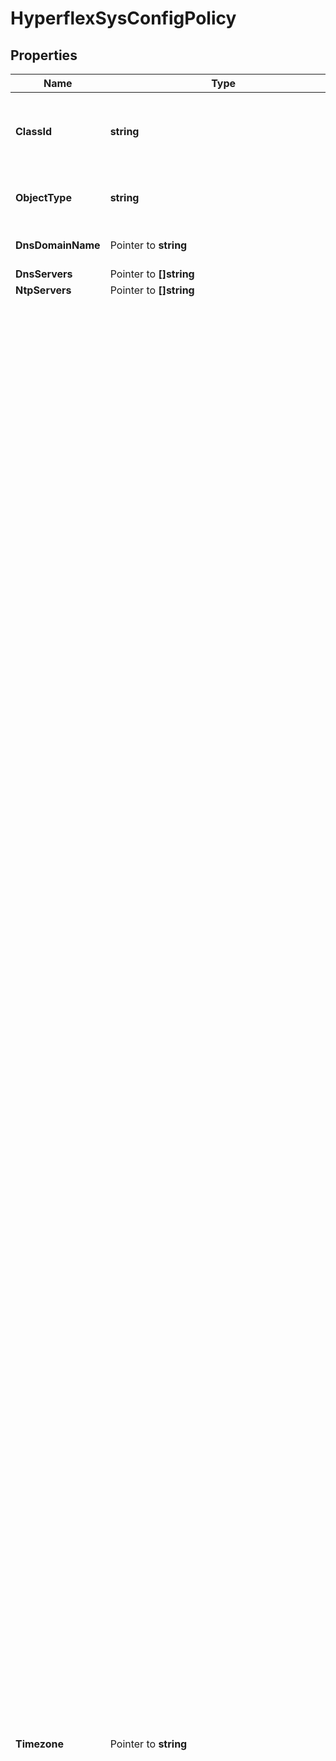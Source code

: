 # HyperflexSysConfigPolicy

## Properties

Name | Type | Description | Notes
------------ | ------------- | ------------- | -------------
**ClassId** | **string** | The fully-qualified name of the instantiated, concrete type. This property is used as a discriminator to identify the type of the payload when marshaling and unmarshaling data. | [default to "hyperflex.SysConfigPolicy"]
**ObjectType** | **string** | The fully-qualified name of the instantiated, concrete type. The value should be the same as the &#39;ClassId&#39; property. | [default to "hyperflex.SysConfigPolicy"]
**DnsDomainName** | Pointer to **string** | The DNS Search Domain Name. This setting applies to HyperFlex Data Platform 3.0 or later only. | [optional] 
**DnsServers** | Pointer to **[]string** |  | [optional] 
**NtpServers** | Pointer to **[]string** |  | [optional] 
**Timezone** | Pointer to **string** | The timezone of the HyperFlex cluster&#39;s system clock. * &#x60;Pacific/Niue&#x60; -  * &#x60;Pacific/Pago_Pago&#x60; -  * &#x60;Pacific/Honolulu&#x60; -  * &#x60;Pacific/Rarotonga&#x60; -  * &#x60;Pacific/Tahiti&#x60; -  * &#x60;Pacific/Marquesas&#x60; -  * &#x60;America/Anchorage&#x60; -  * &#x60;Pacific/Gambier&#x60; -  * &#x60;America/Los_Angeles&#x60; -  * &#x60;America/Tijuana&#x60; -  * &#x60;America/Vancouver&#x60; -  * &#x60;America/Whitehorse&#x60; -  * &#x60;Pacific/Pitcairn&#x60; -  * &#x60;America/Dawson_Creek&#x60; -  * &#x60;America/Denver&#x60; -  * &#x60;America/Edmonton&#x60; -  * &#x60;America/Hermosillo&#x60; -  * &#x60;America/Mazatlan&#x60; -  * &#x60;America/Phoenix&#x60; -  * &#x60;America/Yellowknife&#x60; -  * &#x60;America/Belize&#x60; -  * &#x60;America/Chicago&#x60; -  * &#x60;America/Costa_Rica&#x60; -  * &#x60;America/El_Salvador&#x60; -  * &#x60;America/Guatemala&#x60; -  * &#x60;America/Managua&#x60; -  * &#x60;America/Mexico_City&#x60; -  * &#x60;America/Regina&#x60; -  * &#x60;America/Tegucigalpa&#x60; -  * &#x60;America/Winnipeg&#x60; -  * &#x60;Pacific/Galapagos&#x60; -  * &#x60;America/Bogota&#x60; -  * &#x60;America/Cancun&#x60; -  * &#x60;America/Cayman&#x60; -  * &#x60;America/Guayaquil&#x60; -  * &#x60;America/Havana&#x60; -  * &#x60;America/Iqaluit&#x60; -  * &#x60;America/Jamaica&#x60; -  * &#x60;America/Lima&#x60; -  * &#x60;America/Nassau&#x60; -  * &#x60;America/New_York&#x60; -  * &#x60;America/Nuuk&#x60; -  * &#x60;America/Panama&#x60; -  * &#x60;America/Port-au-Prince&#x60; -  * &#x60;America/Rio_Branco&#x60; -  * &#x60;America/Toronto&#x60; -  * &#x60;Pacific/Easter&#x60; -  * &#x60;America/Caracas&#x60; -  * &#x60;America/Asuncion&#x60; -  * &#x60;America/Barbados&#x60; -  * &#x60;America/Boa_Vista&#x60; -  * &#x60;America/Campo_Grande&#x60; -  * &#x60;America/Cuiaba&#x60; -  * &#x60;America/Curacao&#x60; -  * &#x60;America/Grand_Turk&#x60; -  * &#x60;America/Guyana&#x60; -  * &#x60;America/Halifax&#x60; -  * &#x60;America/La_Paz&#x60; -  * &#x60;America/Manaus&#x60; -  * &#x60;America/Martinique&#x60; -  * &#x60;America/Port_of_Spain&#x60; -  * &#x60;America/Porto_Velho&#x60; -  * &#x60;America/Puerto_Rico&#x60; -  * &#x60;America/Santo_Domingo&#x60; -  * &#x60;America/Thule&#x60; -  * &#x60;Atlantic/Bermuda&#x60; -  * &#x60;America/St_Johns&#x60; -  * &#x60;America/Araguaina&#x60; -  * &#x60;America/Argentina/Buenos_Aires&#x60; -  * &#x60;America/Bahia&#x60; -  * &#x60;America/Belem&#x60; -  * &#x60;America/Cayenne&#x60; -  * &#x60;America/Fortaleza&#x60; -  * &#x60;America/Godthab&#x60; -  * &#x60;America/Maceio&#x60; -  * &#x60;America/Miquelon&#x60; -  * &#x60;America/Montevideo&#x60; -  * &#x60;America/Paramaribo&#x60; -  * &#x60;America/Recife&#x60; -  * &#x60;America/Santiago&#x60; -  * &#x60;America/Sao_Paulo&#x60; -  * &#x60;Antarctica/Palmer&#x60; -  * &#x60;Antarctica/Rothera&#x60; -  * &#x60;Atlantic/Stanley&#x60; -  * &#x60;America/Noronha&#x60; -  * &#x60;Atlantic/South_Georgia&#x60; -  * &#x60;America/Scoresbysund&#x60; -  * &#x60;Atlantic/Azores&#x60; -  * &#x60;Atlantic/Cape_Verde&#x60; -  * &#x60;Africa/Abidjan&#x60; -  * &#x60;Africa/Accra&#x60; -  * &#x60;Africa/Bissau&#x60; -  * &#x60;Africa/Casablanca&#x60; -  * &#x60;Africa/El_Aaiun&#x60; -  * &#x60;Africa/Monrovia&#x60; -  * &#x60;America/Danmarkshavn&#x60; -  * &#x60;Atlantic/Canary&#x60; -  * &#x60;Atlantic/Faroe&#x60; -  * &#x60;Atlantic/Reykjavik&#x60; -  * &#x60;Etc/GMT&#x60; -  * &#x60;Europe/Dublin&#x60; -  * &#x60;Europe/Lisbon&#x60; -  * &#x60;Europe/London&#x60; -  * &#x60;Africa/Algiers&#x60; -  * &#x60;Africa/Ceuta&#x60; -  * &#x60;Africa/Lagos&#x60; -  * &#x60;Africa/Ndjamena&#x60; -  * &#x60;Africa/Tunis&#x60; -  * &#x60;Africa/Windhoek&#x60; -  * &#x60;Europe/Amsterdam&#x60; -  * &#x60;Europe/Andorra&#x60; -  * &#x60;Europe/Belgrade&#x60; -  * &#x60;Europe/Berlin&#x60; -  * &#x60;Europe/Brussels&#x60; -  * &#x60;Europe/Budapest&#x60; -  * &#x60;Europe/Copenhagen&#x60; -  * &#x60;Europe/Gibraltar&#x60; -  * &#x60;Europe/Luxembourg&#x60; -  * &#x60;Europe/Madrid&#x60; -  * &#x60;Europe/Malta&#x60; -  * &#x60;Europe/Monaco&#x60; -  * &#x60;Europe/Oslo&#x60; -  * &#x60;Europe/Paris&#x60; -  * &#x60;Europe/Prague&#x60; -  * &#x60;Europe/Rome&#x60; -  * &#x60;Europe/Stockholm&#x60; -  * &#x60;Europe/Tirane&#x60; -  * &#x60;Europe/Vienna&#x60; -  * &#x60;Europe/Warsaw&#x60; -  * &#x60;Europe/Zurich&#x60; -  * &#x60;Africa/Cairo&#x60; -  * &#x60;Africa/Johannesburg&#x60; -  * &#x60;Africa/Maputo&#x60; -  * &#x60;Africa/Tripoli&#x60; -  * &#x60;Asia/Amman&#x60; -  * &#x60;Asia/Beirut&#x60; -  * &#x60;Asia/Damascus&#x60; -  * &#x60;Asia/Gaza&#x60; -  * &#x60;Asia/Jerusalem&#x60; -  * &#x60;Asia/Nicosia&#x60; -  * &#x60;Europe/Athens&#x60; -  * &#x60;Europe/Bucharest&#x60; -  * &#x60;Europe/Chisinau&#x60; -  * &#x60;Europe/Helsinki&#x60; -  * &#x60;Europe/Istanbul&#x60; -  * &#x60;Europe/Kaliningrad&#x60; -  * &#x60;Europe/Kiev&#x60; -  * &#x60;Europe/Riga&#x60; -  * &#x60;Europe/Sofia&#x60; -  * &#x60;Europe/Tallinn&#x60; -  * &#x60;Europe/Vilnius&#x60; -  * &#x60;Africa/Khartoum&#x60; -  * &#x60;Africa/Nairobi&#x60; -  * &#x60;Antarctica/Syowa&#x60; -  * &#x60;Asia/Baghdad&#x60; -  * &#x60;Asia/Qatar&#x60; -  * &#x60;Asia/Riyadh&#x60; -  * &#x60;Europe/Minsk&#x60; -  * &#x60;Europe/Moscow&#x60; -  * &#x60;Asia/Tehran&#x60; -  * &#x60;Asia/Baku&#x60; -  * &#x60;Asia/Dubai&#x60; -  * &#x60;Asia/Tbilisi&#x60; -  * &#x60;Asia/Yerevan&#x60; -  * &#x60;Europe/Samara&#x60; -  * &#x60;Indian/Mahe&#x60; -  * &#x60;Indian/Mauritius&#x60; -  * &#x60;Indian/Reunion&#x60; -  * &#x60;Asia/Kabul&#x60; -  * &#x60;Antarctica/Mawson&#x60; -  * &#x60;Asia/Aqtau&#x60; -  * &#x60;Asia/Aqtobe&#x60; -  * &#x60;Asia/Ashgabat&#x60; -  * &#x60;Asia/Dushanbe&#x60; -  * &#x60;Asia/Karachi&#x60; -  * &#x60;Asia/Tashkent&#x60; -  * &#x60;Asia/Yekaterinburg&#x60; -  * &#x60;Indian/Kerguelen&#x60; -  * &#x60;Indian/Maldives&#x60; -  * &#x60;Asia/Calcutta&#x60; -  * &#x60;Asia/Kolkata&#x60; -  * &#x60;Asia/Colombo&#x60; -  * &#x60;Asia/Kathmandu&#x60; -  * &#x60;Asia/Katmandu&#x60; -  * &#x60;Antarctica/Vostok&#x60; -  * &#x60;Asia/Almaty&#x60; -  * &#x60;Asia/Bishkek&#x60; -  * &#x60;Asia/Dhaka&#x60; -  * &#x60;Asia/Omsk&#x60; -  * &#x60;Asia/Thimphu&#x60; -  * &#x60;Indian/Chagos&#x60; -  * &#x60;Asia/Rangoon&#x60; -  * &#x60;Indian/Cocos&#x60; -  * &#x60;Antarctica/Davis&#x60; -  * &#x60;Asia/Bangkok&#x60; -  * &#x60;Asia/Ho_Chi_Minh&#x60; -  * &#x60;Asia/Hovd&#x60; -  * &#x60;Asia/Jakarta&#x60; -  * &#x60;Asia/Krasnoyarsk&#x60; -  * &#x60;Asia/Saigon&#x60; -  * &#x60;Indian/Christmas&#x60; -  * &#x60;Antarctica/Casey&#x60; -  * &#x60;Asia/Brunei&#x60; -  * &#x60;Asia/Choibalsan&#x60; -  * &#x60;Asia/Hong_Kong&#x60; -  * &#x60;Asia/Irkutsk&#x60; -  * &#x60;Asia/Kuala_Lumpur&#x60; -  * &#x60;Asia/Macau&#x60; -  * &#x60;Asia/Makassar&#x60; -  * &#x60;Asia/Manila&#x60; -  * &#x60;Asia/Shanghai&#x60; -  * &#x60;Asia/Singapore&#x60; -  * &#x60;Asia/Taipei&#x60; -  * &#x60;Asia/Ulaanbaatar&#x60; -  * &#x60;Australia/Perth&#x60; -  * &#x60;Asia/Pyongyang&#x60; -  * &#x60;Asia/Dili&#x60; -  * &#x60;Asia/Jayapura&#x60; -  * &#x60;Asia/Seoul&#x60; -  * &#x60;Asia/Tokyo&#x60; -  * &#x60;Asia/Yakutsk&#x60; -  * &#x60;Asia/Yangon&#x60; -  * &#x60;Pacific/Palau&#x60; -  * &#x60;Australia/Adelaide&#x60; -  * &#x60;Australia/Darwin&#x60; -  * &#x60;Antarctica/DumontDUrville&#x60; -  * &#x60;Asia/Magadan&#x60; -  * &#x60;Asia/Vladivostok&#x60; -  * &#x60;Australia/Brisbane&#x60; -  * &#x60;Australia/Hobart&#x60; -  * &#x60;Australia/Sydney&#x60; -  * &#x60;Pacific/Chuuk&#x60; -  * &#x60;Pacific/Guam&#x60; -  * &#x60;Pacific/Port_Moresby&#x60; -  * &#x60;Pacific/Efate&#x60; -  * &#x60;Pacific/Guadalcanal&#x60; -  * &#x60;Pacific/Kosrae&#x60; -  * &#x60;Pacific/Norfolk&#x60; -  * &#x60;Pacific/Noumea&#x60; -  * &#x60;Pacific/Pohnpei&#x60; -  * &#x60;Asia/Kamchatka&#x60; -  * &#x60;Pacific/Auckland&#x60; -  * &#x60;Pacific/Fiji&#x60; -  * &#x60;Pacific/Funafuti&#x60; -  * &#x60;Pacific/Kwajalein&#x60; -  * &#x60;Pacific/Majuro&#x60; -  * &#x60;Pacific/Nauru&#x60; -  * &#x60;Pacific/Tarawa&#x60; -  * &#x60;Pacific/Wake&#x60; -  * &#x60;Pacific/Wallis&#x60; -  * &#x60;Pacific/Apia&#x60; -  * &#x60;Pacific/Enderbury&#x60; -  * &#x60;Pacific/Fakaofo&#x60; -  * &#x60;Pacific/Tongatapu&#x60; -  * &#x60;Pacific/Kiritimati&#x60; -  * &#x60;UTC&#x60; - | [optional] [default to "Pacific/Niue"]
**ClusterProfiles** | Pointer to [**[]HyperflexClusterProfileRelationship**](HyperflexClusterProfileRelationship.md) | An array of relationships to hyperflexClusterProfile resources. | [optional] 
**Organization** | Pointer to [**NullableOrganizationOrganizationRelationship**](OrganizationOrganizationRelationship.md) |  | [optional] 

## Methods

### NewHyperflexSysConfigPolicy

`func NewHyperflexSysConfigPolicy(classId string, objectType string, ) *HyperflexSysConfigPolicy`

NewHyperflexSysConfigPolicy instantiates a new HyperflexSysConfigPolicy object
This constructor will assign default values to properties that have it defined,
and makes sure properties required by API are set, but the set of arguments
will change when the set of required properties is changed

### NewHyperflexSysConfigPolicyWithDefaults

`func NewHyperflexSysConfigPolicyWithDefaults() *HyperflexSysConfigPolicy`

NewHyperflexSysConfigPolicyWithDefaults instantiates a new HyperflexSysConfigPolicy object
This constructor will only assign default values to properties that have it defined,
but it doesn't guarantee that properties required by API are set

### GetClassId

`func (o *HyperflexSysConfigPolicy) GetClassId() string`

GetClassId returns the ClassId field if non-nil, zero value otherwise.

### GetClassIdOk

`func (o *HyperflexSysConfigPolicy) GetClassIdOk() (*string, bool)`

GetClassIdOk returns a tuple with the ClassId field if it's non-nil, zero value otherwise
and a boolean to check if the value has been set.

### SetClassId

`func (o *HyperflexSysConfigPolicy) SetClassId(v string)`

SetClassId sets ClassId field to given value.


### GetObjectType

`func (o *HyperflexSysConfigPolicy) GetObjectType() string`

GetObjectType returns the ObjectType field if non-nil, zero value otherwise.

### GetObjectTypeOk

`func (o *HyperflexSysConfigPolicy) GetObjectTypeOk() (*string, bool)`

GetObjectTypeOk returns a tuple with the ObjectType field if it's non-nil, zero value otherwise
and a boolean to check if the value has been set.

### SetObjectType

`func (o *HyperflexSysConfigPolicy) SetObjectType(v string)`

SetObjectType sets ObjectType field to given value.


### GetDnsDomainName

`func (o *HyperflexSysConfigPolicy) GetDnsDomainName() string`

GetDnsDomainName returns the DnsDomainName field if non-nil, zero value otherwise.

### GetDnsDomainNameOk

`func (o *HyperflexSysConfigPolicy) GetDnsDomainNameOk() (*string, bool)`

GetDnsDomainNameOk returns a tuple with the DnsDomainName field if it's non-nil, zero value otherwise
and a boolean to check if the value has been set.

### SetDnsDomainName

`func (o *HyperflexSysConfigPolicy) SetDnsDomainName(v string)`

SetDnsDomainName sets DnsDomainName field to given value.

### HasDnsDomainName

`func (o *HyperflexSysConfigPolicy) HasDnsDomainName() bool`

HasDnsDomainName returns a boolean if a field has been set.

### GetDnsServers

`func (o *HyperflexSysConfigPolicy) GetDnsServers() []string`

GetDnsServers returns the DnsServers field if non-nil, zero value otherwise.

### GetDnsServersOk

`func (o *HyperflexSysConfigPolicy) GetDnsServersOk() (*[]string, bool)`

GetDnsServersOk returns a tuple with the DnsServers field if it's non-nil, zero value otherwise
and a boolean to check if the value has been set.

### SetDnsServers

`func (o *HyperflexSysConfigPolicy) SetDnsServers(v []string)`

SetDnsServers sets DnsServers field to given value.

### HasDnsServers

`func (o *HyperflexSysConfigPolicy) HasDnsServers() bool`

HasDnsServers returns a boolean if a field has been set.

### SetDnsServersNil

`func (o *HyperflexSysConfigPolicy) SetDnsServersNil(b bool)`

 SetDnsServersNil sets the value for DnsServers to be an explicit nil

### UnsetDnsServers
`func (o *HyperflexSysConfigPolicy) UnsetDnsServers()`

UnsetDnsServers ensures that no value is present for DnsServers, not even an explicit nil
### GetNtpServers

`func (o *HyperflexSysConfigPolicy) GetNtpServers() []string`

GetNtpServers returns the NtpServers field if non-nil, zero value otherwise.

### GetNtpServersOk

`func (o *HyperflexSysConfigPolicy) GetNtpServersOk() (*[]string, bool)`

GetNtpServersOk returns a tuple with the NtpServers field if it's non-nil, zero value otherwise
and a boolean to check if the value has been set.

### SetNtpServers

`func (o *HyperflexSysConfigPolicy) SetNtpServers(v []string)`

SetNtpServers sets NtpServers field to given value.

### HasNtpServers

`func (o *HyperflexSysConfigPolicy) HasNtpServers() bool`

HasNtpServers returns a boolean if a field has been set.

### SetNtpServersNil

`func (o *HyperflexSysConfigPolicy) SetNtpServersNil(b bool)`

 SetNtpServersNil sets the value for NtpServers to be an explicit nil

### UnsetNtpServers
`func (o *HyperflexSysConfigPolicy) UnsetNtpServers()`

UnsetNtpServers ensures that no value is present for NtpServers, not even an explicit nil
### GetTimezone

`func (o *HyperflexSysConfigPolicy) GetTimezone() string`

GetTimezone returns the Timezone field if non-nil, zero value otherwise.

### GetTimezoneOk

`func (o *HyperflexSysConfigPolicy) GetTimezoneOk() (*string, bool)`

GetTimezoneOk returns a tuple with the Timezone field if it's non-nil, zero value otherwise
and a boolean to check if the value has been set.

### SetTimezone

`func (o *HyperflexSysConfigPolicy) SetTimezone(v string)`

SetTimezone sets Timezone field to given value.

### HasTimezone

`func (o *HyperflexSysConfigPolicy) HasTimezone() bool`

HasTimezone returns a boolean if a field has been set.

### GetClusterProfiles

`func (o *HyperflexSysConfigPolicy) GetClusterProfiles() []HyperflexClusterProfileRelationship`

GetClusterProfiles returns the ClusterProfiles field if non-nil, zero value otherwise.

### GetClusterProfilesOk

`func (o *HyperflexSysConfigPolicy) GetClusterProfilesOk() (*[]HyperflexClusterProfileRelationship, bool)`

GetClusterProfilesOk returns a tuple with the ClusterProfiles field if it's non-nil, zero value otherwise
and a boolean to check if the value has been set.

### SetClusterProfiles

`func (o *HyperflexSysConfigPolicy) SetClusterProfiles(v []HyperflexClusterProfileRelationship)`

SetClusterProfiles sets ClusterProfiles field to given value.

### HasClusterProfiles

`func (o *HyperflexSysConfigPolicy) HasClusterProfiles() bool`

HasClusterProfiles returns a boolean if a field has been set.

### SetClusterProfilesNil

`func (o *HyperflexSysConfigPolicy) SetClusterProfilesNil(b bool)`

 SetClusterProfilesNil sets the value for ClusterProfiles to be an explicit nil

### UnsetClusterProfiles
`func (o *HyperflexSysConfigPolicy) UnsetClusterProfiles()`

UnsetClusterProfiles ensures that no value is present for ClusterProfiles, not even an explicit nil
### GetOrganization

`func (o *HyperflexSysConfigPolicy) GetOrganization() OrganizationOrganizationRelationship`

GetOrganization returns the Organization field if non-nil, zero value otherwise.

### GetOrganizationOk

`func (o *HyperflexSysConfigPolicy) GetOrganizationOk() (*OrganizationOrganizationRelationship, bool)`

GetOrganizationOk returns a tuple with the Organization field if it's non-nil, zero value otherwise
and a boolean to check if the value has been set.

### SetOrganization

`func (o *HyperflexSysConfigPolicy) SetOrganization(v OrganizationOrganizationRelationship)`

SetOrganization sets Organization field to given value.

### HasOrganization

`func (o *HyperflexSysConfigPolicy) HasOrganization() bool`

HasOrganization returns a boolean if a field has been set.

### SetOrganizationNil

`func (o *HyperflexSysConfigPolicy) SetOrganizationNil(b bool)`

 SetOrganizationNil sets the value for Organization to be an explicit nil

### UnsetOrganization
`func (o *HyperflexSysConfigPolicy) UnsetOrganization()`

UnsetOrganization ensures that no value is present for Organization, not even an explicit nil

[[Back to Model list]](../README.md#documentation-for-models) [[Back to API list]](../README.md#documentation-for-api-endpoints) [[Back to README]](../README.md)


